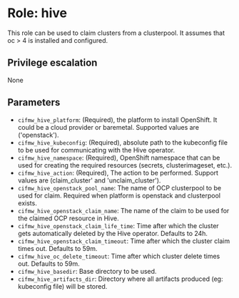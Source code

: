 # Role: hive
This role can be used to claim clusters from a clusterpool.
It assumes that oc > 4 is installed and configured.

## Privilege escalation
None

## Parameters
* `cifmw_hive_platform`: (Required), the platform to install OpenShift. It
  could be a cloud provider or baremetal. Supported values are ('openstack').
* `cifmw_hive_kubeconfig`: (Required), absolute path to the kubeconfig file to
  be used for communicating with the Hive operator.
* `cifmw_hive_namespace`: (Required), OpenShift namespace that can be used for
  creating the required resources (secrets, clusterimageset, etc.).
* `cifmw_hive_action`: (Required), The action to be performed. Support values
  are (claim_cluster' and 'unclaim_cluster').
* `cifmw_hive_openstack_pool_name`: The name of OCP clusterpool to be used for
  claim. Required when platform is openstack and clusterpool exists.
* `cifmw_hive_openstack_claim_name`: The name of the claim to be used for the
  claimed OCP resource in Hive.
* `cifmw_hive_openstack_claim_life_time`: Time after which the cluster gets automatically deleted by the Hive operator. Defaults to 24h.
* `cifmw_hive_openstack_claim_timeout`: Time after which the cluster claim times out. Defaults to 59m.
* `cifmw_hive_oc_delete_timeout`: Time after which cluster delete times out. Defaults to 59m.
* `cifmw_hive_basedir`: Base directory to  be used.
* `cifmw_hive_artifacts_dir`: Directory where all artifacts produced (eg: kubeconfig file) will be stored.
